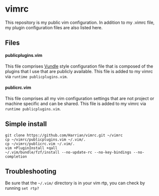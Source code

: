# vimrc
This repository is my public vim configuration. In addition to my .vimrc file, my plugin configuration files are also listed here.

## Files

#### publicplugins.vim
This file comprises [Vundle](https://github.com/VundleVim/Vundle.vim) style configuration file that is composed of the plugins that I use that are publicly available. This file is added to my vimrc via `runtime publicplugins.vim`.

#### publicrc.vim
This file comprises all my vim configuration settings that are not project or machine specific and can be shared. This file is added to my vimrc via `runtime publicplugins.vim`.

## Simple install

    git clone https://github.com/Harrian/vimrc.git ~/vimrc
    cp ~/vimrc/publicplugins.vim ~/.vim/.
    cp ~/vimrc/publicrc.vim ~/.vim/.
    vim +PluginInstall +qall
    ~/.vim/bundle/fzf/install --no-update-rc --no-key-bindings --no-completion

## Troubleshooting

Be sure that the `~/.vim/` directory is in your vim rtp, you can check by running `set rtp?`
